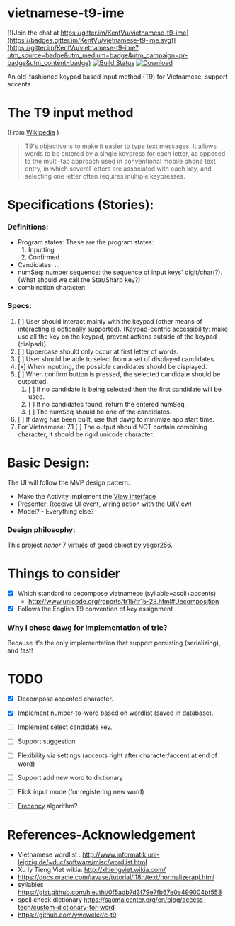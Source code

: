 vietnamese-t9-ime
=================

[![Join the chat at https://gitter.im/KentVu/vietnamese-t9-ime](https://badges.gitter.im/KentVu/vietnamese-t9-ime.svg)](https://gitter.im/KentVu/vietnamese-t9-ime?utm_source=badge&utm_medium=badge&utm_campaign=pr-badge&utm_content=badge)
[![Build Status](https://travis-ci.org/KentVu/vietnamese-t9-ime.svg?branch=master)](https://travis-ci.org/KentVu/vietnamese-t9-ime)
[ ![Download](https://api.bintray.com/packages/kentvu/t9vietnamese/t9-vietnamese-ime/images/download.svg) ](https://bintray.com/kentvu/t9vietnamese/t9-vietnamese-ime/_latestVersion)

An old-fashioned keypad based input method (T9) for Vietnamese, support accents

The T9 input method
===================
(From [Wikipedia](https://en.wikipedia.org/wiki/T9_(predictive_text)#Design) )

> T9's objective is to make it easier to type text messages. It allows words
> to be entered by a single keypress for each letter, as opposed to the
> multi-tap approach used in conventional mobile phone text entry, in which
> several letters are associated with each key, and selecting one letter often
> requires multiple keypresses.

Specifications (Stories):
===========
### Definitions:
* Program states: These are the program states:
  1. Inputting
  1. Confirmed
* Candidates: ...
* numSeq: number sequence: the sequence of input keys' digit/char(?). (What should we call the Star/Sharp key?)
* combination character: 

### Specs:
1. [ ] User should interact mainly with the keypad (other means of interacting is optionally supported).
        (Keypad-centric accessibility: make use all the key on the keypad, prevent actions outside of the keypad (dialpad)).
2. [ ] Uppercase should only occur at first letter of words.
3. [ ] User should be able to select from a set of displayed candidates.
4. [x] When inputting, the possible candidates should be displayed.
5. [ ] When confirm button is pressed, the selected candidate should be outputted.  
    1. [ ] If no candidate is being selected then the first candidate will be used.
    2. [ ] If no candidates found, return the entered numSeq.
    3. [ ] The numSeq should be one of the candidates.
6. [ ] If dawg has been built, use that dawg to minimize app start time.
7. For Vietnamese:
    7.1 [ ] The output should NOT contain combining character, it should be rigid unicode character.

Basic Design:
===========
The UI will follow the MVP design pattern:
* Make the Activity implement the [View interface](lib/src/main/java/com/vutrankien/t9vietnamese/lib/View.kt)
* [Presenter](lib/src/main/java/com/vutrankien/t9vietnamese/lib/Presenter.kt): Receive UI event,
 wiring action with the UI(View)
* Model? - Everything else?

### Design philosophy:
This project *honor* [7 virtues of good object](https://www.yegor256.com/2014/11/20/seven-virtues-of-good-object.html) by yegor256.

Things to consider
==================
* [x] Which standard to decompose vietnamese (syllable=ascii+accents)
  * http://www.unicode.org/reports/tr15/tr15-23.html#Decomposition
* [x] Follows the English T9 convention of key assignment

### Why I chose dawg for implementation of trie?
Because it's the only implementation that support persisting (serializing), and fast!

TODO
====
* [x] ~~Decompose accented character~~.
* [x] Implement number-to-word based on wordlist (saved in database).
* [ ] Implement select candidate key.
* [ ] Support suggestion
* [ ] Flexibility via settings (accents right after character/accent at end of word)
* [ ] Support add new word to dictionary
* [ ] Flick input mode (for registering new word)
* [ ] [Frecency](https://developer.mozilla.org/en-US/docs/Mozilla/Tech/Places/Frecency_algorithm) algorithm?


References-Acknowledgement
==========
* Vietnamese wordlist : http://www.informatik.uni-leipzig.de/~duc/software/misc/wordlist.html
* Xu ly Tieng Viet wikia: http://xltiengviet.wikia.com/
* https://docs.oracle.com/javase/tutorial/i18n/text/normalizerapi.html
* syllables https://gist.github.com/hieuthi/0f5adb7d3f79e7fb67e0e499004bf558
* spell check dictionary https://saomaicenter.org/en/blog/access-tech/custom-dictionary-for-word
* https://github.com/yweweler/c-t9
